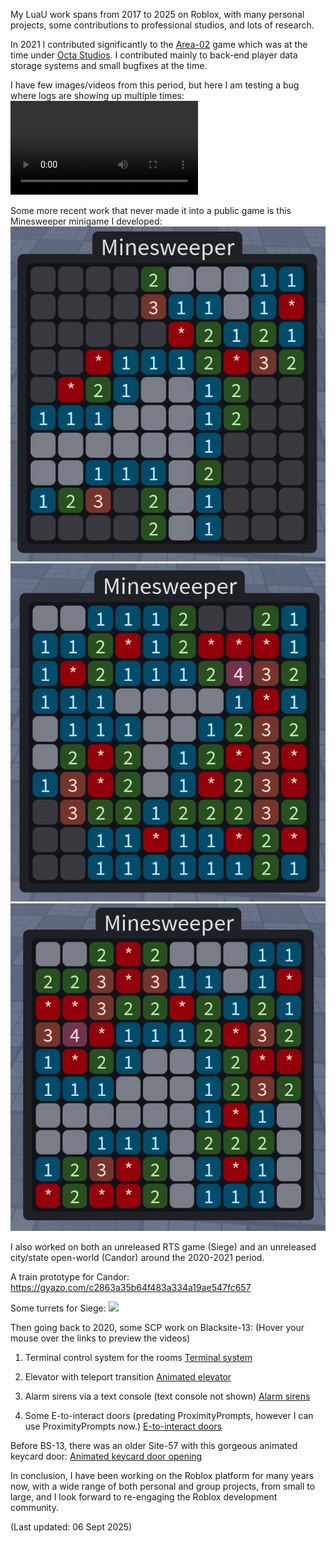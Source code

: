 My LuaU work spans from 2017 to 2025 on Roblox, with many personal projects, some contributions to professional studios, and lots of research.

In 2021 I contributed significantly to the [Area-02](https://www.roblox.com/games/2808131030/NEW-CDC-SCP-Area-02) game which was at the time under [Octa Studios](https://www.roblox.com/communities/7189408/Octa-Studios#!/about). I contributed mainly to back-end player data storage systems and small bugfixes at the time.

I have few images/videos from this period, but here I am testing a bug where logs are showing up multiple times:
![Me debugging with a player](https://i.gyazo.com/f42482c5da823238f290de802e03c86e.mp4)

Some more recent work that never made it into a public game is this Minesweeper minigame I developed:
![Minesweeper sample 1](./Minesweeper/Minesweeper_Sample1.png)
![Minesweeper sample 2](./Minesweeper/Minesweeper_Sample2.png)
![Minesweeper sample 3](./Minesweeper/Minesweeper_Sample3.png)

I also worked on both an unreleased RTS game (Siege) and an unreleased city/state open-world (Candor) around the 2020-2021 period.

A train prototype for Candor:
https://gyazo.com/c2863a35b64f483a334a19ae547fc657

Some turrets for Siege:
![](https://gyazo.com/8028b5dcb58ec25e531389989184843f)

Then going back to 2020, some SCP work on Blacksite-13: (Hover your mouse over the links to preview the videos)

1. Terminal control system for the rooms
[Terminal system](https://gyazo.com/528607cee1329558fb459c498f0670d0)

2. Elevator with teleport transition
[Animated elevator](https://gyazo.com/55298a51ff566d39d9bfd6b825e22d1f)

3. Alarm sirens via a text console (text console not shown)
[Alarm sirens](https://gyazo.com/5dbb4e52bc450345779059d0fca2fe64)

4. Some E-to-interact doors (predating ProximityPrompts, however I can use ProximityPrompts now.)
[E-to-interact doors](https://gyazo.com/1c4819bbd169149bfca0bbfa9b6ab3c9)

Before BS-13, there was an older Site-57 with this gorgeous animated keycard door:
[Animated keycard door opening](https://gyazo.com/70b500b58d84708abdfe3794c757d4ee)

In conclusion, I have been working on the Roblox platform for many years now, with a wide range of both personal and group projects, from small to large, and I look forward to re-engaging the Roblox development community.

(Last updated: 06 Sept 2025)